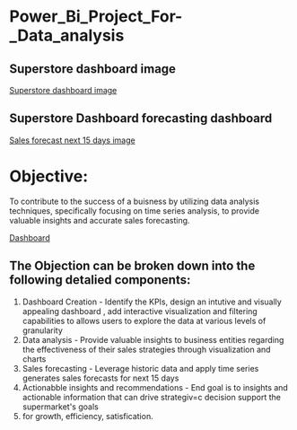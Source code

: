 # Power_Bi_Project_For-_Data_analysis
## Superstore dashboard image
<a href = "https://github.com/GauriNale/Power_Bi_Project_For-_Data_analysis/blob/main/Super_store%20sales%20Dashbord..png">Superstore dashboard image<a/>

## Superstore Dashboard forecasting dashboard
<a href = "https://github.com/GauriNale/Power_Bi_Project_For-_Data_analysis/blob/main/Super_store%20sales%20Forecasting%20Dashboard..png">Sales forecast next 15 days image</a>

# Objective:
To contribute to the success of a buisness by utilizing data analysis techniques, specifically 
focusing on time series analysis, to provide valuable insights and accurate sales forecasting. 

<a href = "https://github.com/GauriNale/Power_Bi_Project_For-_Data_analysis/blob/main/Super_Store%20sales%20Dashboaard%20and%20forecast%20(2).pbix">Dashboard</a>

## The Objection can be broken down into the following detalied components:

1) Dashboard Creation -  Identify the KPIs, design an intutive and visually appealing dashboard , add interactive visualization and filtering capabilities to allows
   users to explore the data at various levels of granularity
2) Data analysis - Provide valuable insights to business entities regarding the effectiveness of their sales strategies through visualization and charts
3) Sales forecasting - Leverage historic data and apply time series generates sales forecasts for next 15 days
4) Actionabble insights and recommendations - End goal is to insights and actionable information that can drive strategiv=c decision support the supermarket's goals
5) for growth, efficiency, satisfication.





